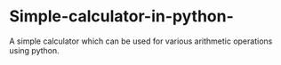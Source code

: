 # Simple-calculator-in-python-
A simple calculator which can be used for various arithmetic operations using python.

